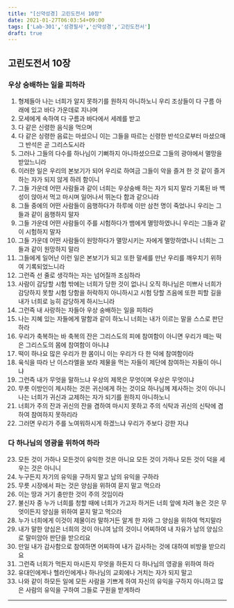```yaml
---
title: "[신약성경] 고린도전서 10장"
date: 2021-01-27T06:03:54+09:00
tags: ['Lab-301','성경필사','신약성경','고린도전서']
draft: true
---
```

## 고린도전서 10장
### 우상 숭배하는 일을 피하라
1. 형제들아 나는 너희가 알지 못하기를 원하지 아니하노니 우리 조상들이 다 구름 아래에 있고 바다 가운데로 지나며
2. 모세에게 속하여 다 구름과 바다에서 세례를 받고
3. 다 같은 신령한 음식을 먹으며
4. 다 같은 싱령한 음료는 마셨으니 이는 그들을 따르는 신령한 반석으로부터 마셨으매 그 반석은 곧 그리스도시라
5. 그러나 그들의 다수를 하나님이 기뻐하지 아니하셨으므로 그들의 광야에서 멸망을 받았느니라
6. 이러한 일은 우리의 본보기가 되어 우리로 하여금 그들이 악을 즐겨 한 것 같이 즐겨 하는 자가 되지 않게 하려 함이니
7. 그들 가운데 어떤 사람들과 같이 너희는 우상숭배 하는 자가 되지 말라 기록된 바 백성이 앉아서 먹고 마시며 일어나서 뛰논다 함과 같으니라
8. 그들 중에의 어떤 사람들이 음행하다가 하루에 이만 삼천 명이 죽었나니 우리는 그들과 같이 음행하지 말자
9. 그들 가운데 어떤 사람들이 주를 시험하다가 뱀에게 멸망하였나니 우리는 그들과 같이 시험하지 말자
10. 그들 가운데 어떤 사람들이 원망하다가 멸망시키는 자에게 멸망하였나니 너희는 그들과 같이 원망하지 말라
11. 그들에게 일어난 이런 일은 본보기가 되고 또한 말세를 만난 우리를 깨우치기 위하여 기록되었느니라 
12. 그런즉 선 줄로 생각하는 자는 넘어질까 조심하라
13. 사람이 감당할 시험 밖에는 너희가 당한 것이 없나니 오직 하나님은 미쁘사 너희가 감당하지 못할 시험 당함을 허락하지 아니하시고 시험 당할 즈음에 또한 피할 길을 내가 너희로 능히 감당하게 하시느니라
14. 그런즉 내 사랑하는 자들아 우상 숭배하는 일을 피하라
15. 나는 지혜 있는 자들에게 말함과 같이 하노니 너희는 내가 이르는 말을 스스로 판단하라
16. 우리가 축복하는 바 축복의 잔은 그리스도의 피에 참여함이 아니면 우리가 떼는 떡은 그리스도의 몸에 참여함이 아니냐
17. 떡이 하나요 많은 우리가 한 몸이니 이는 우리가 다 한 덕에 참여함이라
18. 육식을 따라 난 이스라엘을 보라 제물을 먹는 자들이 제단에 참여하는 자들이 아니냐
19. 그런즉 내가 무엇을 말하느냐 우상의 제목은 무엇이며 우상은 무엇이냐
20. 무릇 이방인이 제시하는 것은 귀신에게 하는 것이요 하나님께 제사하는 것이 아니니 나는 너희가 귀신과 교제하는 자가 되기를 원하지 아니하노니
21. 너희가 주의 잔과 귀신의 잔을 겸하여 마시지 못하고 주의 식탁과 귀신의 신탁에 겸하여 참여하지 못하리라
22. 그러면 우리가 주를 노여워하시게 하겠느냐 우리가 주보다 강한 자냐
### 다 하나님의 영광을 위하여 하라
23. 모든 것이 가하나 모든것이 유익한 것은 아니요 모든 것이 가하나 모든 것이 덕을 세우는 것은 아니니
24. 누구든지 자기의 유익을 구하지 말고 남의 유익을 구하라
25. 무릇 시장에서 파는 것은 양심을 위하여 묻지 말고 먹으라
26. 이는 땅과 거기 충만한 것이 주의 것임이라
27. 불신자 중 누가 너희를 청할 때에 너희가 가고자 하거든 너희 앞에 차려 놓은 것은 무엇이든지 양심을 위하여 묻지 말고 먹으라
28. 누가 너희에게 이것이 제물이라 말하거든 알게 한 자와 그 양심을 위하여 먹지말라
29. 내가 말한 양심은 너희의 것이 아니여 남의 것이니 어찌하여 내 자유가 남의 양심으로 말미암아 판단을 받으리요
30. 만일 내가 감사함으로 참여하면 어찌하여 내가 감사하는 것에 대하여 비방을 받으리요
31. 그런즉 너희가 먹든지 마시든지 무엇을 하든지 다 하나님의 영광을 위하여 하라
32. 유대인에게나 헬라인에게나 하나님의 교회에나 거치는 자가 되지 말고
33. 나와 같이 하모든 일에 모든 사람을 기쁘게 하여 자신의 유익을 구하지 아니하고 많은 사람의 유익을 구하여 그들로 구원을 받게하라
***

